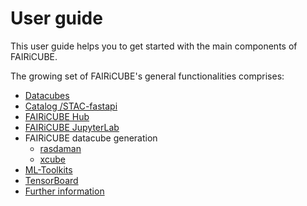 # User guide

This user guide helps you to get started with the main components of FAIRiCUBE.

The growing set of FAIRiCUBE's general functionalities comprises:

* [Datacubes](datacubes.md)
* [Catalog /STAC-fastapi](fic_catalog.md)
* [FAIRiCUBE Hub](fic_access.md)
* [FAIRiCUBE JupyterLab](jupyterlab.md)
* FAIRiCUBE datacube generation
    * [rasdaman](rasdaman_cube.md)
    * [xcube](xcube-generation.md)
* [ML-Toolkits](ml-toolkits.md)
* [TensorBoard](tensorboard.md)
* [Further information](further-information.md)

